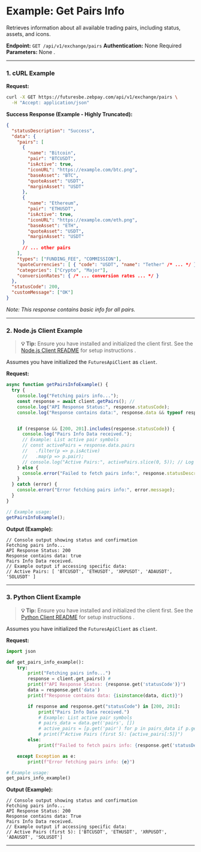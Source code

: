 # Example: Get Pairs Info

Retrieves information about all available trading pairs, including status, assets, and icons.

**Endpoint:** `GET /api/v1/exchange/pairs`
**Authentication:** None Required
**Parameters:** None .

---

### 1. cURL Example

**Request:**

```bash
curl -X GET https://futuresbe.zebpay.com/api/v1/exchange/pairs \
  -H "Accept: application/json"
```

**Success Response (Example - Highly Truncated):**

```json
{
  "statusDescription": "Success",
  "data": {
    "pairs": [
      {
        "name": "Bitcoin",
        "pair": "BTCUSDT",
        "isActive": true,
        "iconURL": "https://example.com/btc.png",
        "baseAsset": "BTC",
        "quoteAsset": "USDT",
        "marginAsset": "USDT"
      },
      {
        "name": "Ethereum",
        "pair": "ETHUSDT",
        "isActive": true,
        "iconURL": "https://example.com/eth.png",
        "baseAsset": "ETH",
        "quoteAsset": "USDT",
        "marginAsset": "USDT"
      }
      // ... other pairs
    ],
    "types": ["FUNDING_FEE", "COMMISSION"],
    "quoteCurrencies": [ { "code": "USDT", "name": "Tether" /* ... */ } ],
    "categories": ["Crypto", "Major"],
    "conversionRates": { /* ... conversion rates ... */ }
  },
  "statusCode": 200,
  "customMessage": ["OK"]
}
```
*Note: This response contains basic info for all pairs.*

---

### 2. Node.js Client Example

> **💡 Tip:** Ensure you have installed and initialized the client first. See the [Node.js Client README](../../../clients/rest-http/node/README.md) for setup instructions .

Assumes you have initialized the `FuturesApiClient` as `client`.

**Request:**

```javascript
async function getPairsInfoExample() {
  try {
    console.log("Fetching pairs info...");
    const response = await client.getPairs(); //
    console.log("API Response Status:", response.statusCode);
    console.log("Response contains data:", response.data && typeof response.data === 'object');


    if (response && [200, 201].includes(response.statusCode)) {
      console.log("Pairs Info Data received.");
      // Example: List active pair symbols
      // const activePairs = response.data.pairs
      //   .filter(p => p.isActive)
      //   .map(p => p.pair);
      // console.log("Active Pairs:", activePairs.slice(0, 5)); // Log first 5
    } else {
      console.error("Failed to fetch pairs info:", response.statusDescription);
    }
  } catch (error) {
    console.error("Error fetching pairs info:", error.message);
  }
}

// Example usage:
getPairsInfoExample();
```

**Output (Example):**

```text
// Console output showing status and confirmation
Fetching pairs info...
API Response Status: 200
Response contains data: true
Pairs Info Data received.
// Example output if accessing specific data:
// Active Pairs: [ 'BTCUSDT', 'ETHUSDT', 'XRPUSDT', 'ADAUSDT', 'SOLUSDT' ]
```

---

### 3. Python Client Example

> **💡 Tip:** Ensure you have installed and initialized the client first. See the [Python Client README](../../../clients/rest-http/python/README.md) for setup instructions .

Assumes you have initialized the `FuturesApiClient` as `client`.

**Request:**

```python
import json

def get_pairs_info_example():
    try:
        print("Fetching pairs info...")
        response = client.get_pairs() #
        print(f"API Response Status: {response.get('statusCode')}")
        data = response.get('data')
        print(f"Response contains data: {isinstance(data, dict)}")

        if response and response.get("statusCode") in [200, 201]:
            print("Pairs Info Data received.")
            # Example: List active pair symbols
            # pairs_data = data.get('pairs', [])
            # active_pairs = [p.get('pair') for p in pairs_data if p.get('isActive')]
            # print(f"Active Pairs (first 5): {active_pairs[:5]}")
        else:
            print(f"Failed to fetch pairs info: {response.get('statusDescription')}")

    except Exception as e:
        print(f"Error fetching pairs info: {e}")

# Example usage:
get_pairs_info_example()
```

**Output (Example):**

```text
// Console output showing status and confirmation
Fetching pairs info...
API Response Status: 200
Response contains data: True
Pairs Info Data received.
// Example output if accessing specific data:
// Active Pairs (first 5): ['BTCUSDT', 'ETHUSDT', 'XRPUSDT', 'ADAUSDT', 'SOLUSDT']
```

---
